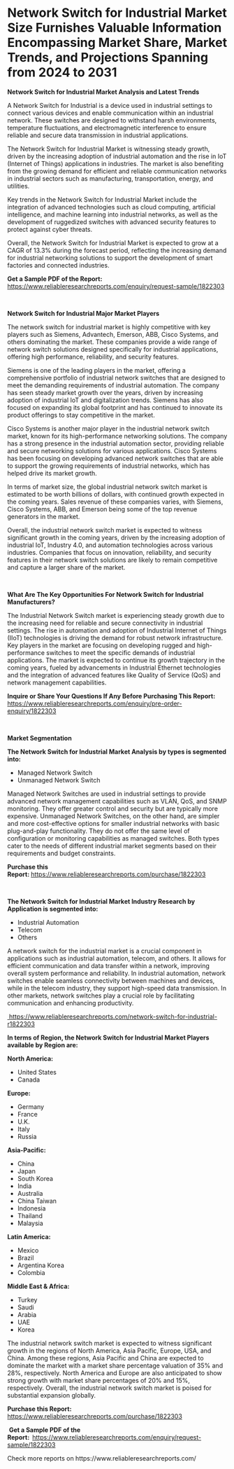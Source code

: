 <p><h1>Network Switch for Industrial Market Size Furnishes Valuable Information Encompassing Market Share, Market Trends, and Projections Spanning from 2024 to 2031</h1></p><p><strong>Network Switch for Industrial Market Analysis and Latest Trends</strong></p>
<p><p>A Network Switch for Industrial is a device used in industrial settings to connect various devices and enable communication within an industrial network. These switches are designed to withstand harsh environments, temperature fluctuations, and electromagnetic interference to ensure reliable and secure data transmission in industrial applications.</p><p>The Network Switch for Industrial Market is witnessing steady growth, driven by the increasing adoption of industrial automation and the rise in IoT (Internet of Things) applications in industries. The market is also benefiting from the growing demand for efficient and reliable communication networks in industrial sectors such as manufacturing, transportation, energy, and utilities.</p><p>Key trends in the Network Switch for Industrial Market include the integration of advanced technologies such as cloud computing, artificial intelligence, and machine learning into industrial networks, as well as the development of ruggedized switches with advanced security features to protect against cyber threats.</p><p>Overall, the Network Switch for Industrial Market is expected to grow at a CAGR of 13.3% during the forecast period, reflecting the increasing demand for industrial networking solutions to support the development of smart factories and connected industries.</p></p>
<p><strong>Get a Sample PDF of the Report:&nbsp;</strong> <a href="https://www.reliableresearchreports.com/enquiry/request-sample/1822303">https://www.reliableresearchreports.com/enquiry/request-sample/1822303</a></p>
<p>&nbsp;</p>
<p><strong>Network Switch for Industrial Major Market Players</strong></p>
<p><p>The network switch for industrial market is highly competitive with key players such as Siemens, Advantech, Emerson, ABB, Cisco Systems, and others dominating the market. These companies provide a wide range of network switch solutions designed specifically for industrial applications, offering high performance, reliability, and security features.</p><p>Siemens is one of the leading players in the market, offering a comprehensive portfolio of industrial network switches that are designed to meet the demanding requirements of industrial automation. The company has seen steady market growth over the years, driven by increasing adoption of industrial IoT and digitalization trends. Siemens has also focused on expanding its global footprint and has continued to innovate its product offerings to stay competitive in the market.</p><p>Cisco Systems is another major player in the industrial network switch market, known for its high-performance networking solutions. The company has a strong presence in the industrial automation sector, providing reliable and secure networking solutions for various applications. Cisco Systems has been focusing on developing advanced network switches that are able to support the growing requirements of industrial networks, which has helped drive its market growth.</p><p>In terms of market size, the global industrial network switch market is estimated to be worth billions of dollars, with continued growth expected in the coming years. Sales revenue of these companies varies, with Siemens, Cisco Systems, ABB, and Emerson being some of the top revenue generators in the market.</p><p>Overall, the industrial network switch market is expected to witness significant growth in the coming years, driven by the increasing adoption of industrial IoT, Industry 4.0, and automation technologies across various industries. Companies that focus on innovation, reliability, and security features in their network switch solutions are likely to remain competitive and capture a larger share of the market.</p></p>
<p>&nbsp;</p>
<p><strong>What Are The Key Opportunities For Network Switch for Industrial Manufacturers?</strong></p>
<p><p>The Industrial Network Switch market is experiencing steady growth due to the increasing need for reliable and secure connectivity in industrial settings. The rise in automation and adoption of Industrial Internet of Things (IIoT) technologies is driving the demand for robust network infrastructure. Key players in the market are focusing on developing rugged and high-performance switches to meet the specific demands of industrial applications. The market is expected to continue its growth trajectory in the coming years, fueled by advancements in Industrial Ethernet technologies and the integration of advanced features like Quality of Service (QoS) and network management capabilities.</p></p>
<p><strong>Inquire or Share Your Questions If Any Before Purchasing This Report:</strong> <a href="https://www.reliableresearchreports.com/enquiry/pre-order-enquiry/1822303">https://www.reliableresearchreports.com/enquiry/pre-order-enquiry/1822303</a></p>
<p>&nbsp;</p>
<p><strong>Market Segmentation</strong></p>
<p><strong>The Network Switch for Industrial Market Analysis by types is segmented into:</strong></p>
<p><ul><li>Managed Network Switch</li><li>Unmanaged Network Switch</li></ul></p>
<p><p>Managed Network Switches are used in industrial settings to provide advanced network management capabilities such as VLAN, QoS, and SNMP monitoring. They offer greater control and security but are typically more expensive. Unmanaged Network Switches, on the other hand, are simpler and more cost-effective options for smaller industrial networks with basic plug-and-play functionality. They do not offer the same level of configuration or monitoring capabilities as managed switches. Both types cater to the needs of different industrial market segments based on their requirements and budget constraints.</p></p>
<p><strong>Purchase this Report:&nbsp;</strong><a href="https://www.reliableresearchreports.com/purchase/1822303">https://www.reliableresearchreports.com/purchase/1822303</a></p>
<p>&nbsp;</p>
<p><strong>The Network Switch for Industrial Market Industry Research by Application is segmented into:</strong></p>
<p><ul><li>Industrial Automation</li><li>Telecom</li><li>Others</li></ul></p>
<p><p>A network switch for the industrial market is a crucial component in applications such as industrial automation, telecom, and others. It allows for efficient communication and data transfer within a network, improving overall system performance and reliability. In industrial automation, network switches enable seamless connectivity between machines and devices, while in the telecom industry, they support high-speed data transmission. In other markets, network switches play a crucial role by facilitating communication and enhancing productivity.</p></p>
<p><a href="https://www.reliableresearchreports.com/network-switch-for-industrial-r1822303">&nbsp;https://www.reliableresearchreports.com/network-switch-for-industrial-r1822303</a></p>
<p><strong>In terms of Region, the Network Switch for Industrial Market Players available by Region are:</strong></p>
<p>
    <p> <strong> North America: </strong>
        <ul>
            <li>United States</li>
            <li>Canada</li>
        </ul>
        </p> 
    <p> <strong> Europe: </strong>
        <ul>
            <li>Germany</li>
            <li>France</li>
            <li>U.K.</li>
            <li>Italy</li>
            <li>Russia</li>
        </ul>
        </p> 
    <p> <strong> Asia-Pacific: </strong>
        <ul>
            <li>China</li>
            <li>Japan</li>
            <li>South Korea</li>
            <li>India</li>
            <li>Australia</li>
            <li>China Taiwan</li>
            <li>Indonesia</li>
            <li>Thailand</li>
            <li>Malaysia</li>
        </ul>
        </p> 
    <p> <strong> Latin America: </strong>
        <ul>
            <li>Mexico</li>
            <li>Brazil</li>
            <li>Argentina Korea</li>
            <li>Colombia</li>
        </ul>
        </p> 
    <p> <strong> Middle East & Africa: </strong>
        <ul>
            <li>Turkey</li>
            <li>Saudi</li>
            <li>Arabia</li>
            <li>UAE</li>
            <li>Korea</li>
        </ul>
    </p>
    </p>
<p><p>The industrial network switch market is expected to witness significant growth in the regions of North America, Asia Pacific, Europe, USA, and China. Among these regions, Asia Pacific and China are expected to dominate the market with a market share percentage valuation of 35% and 28%, respectively. North America and Europe are also anticipated to show strong growth with market share percentages of 20% and 15%, respectively. Overall, the industrial network switch market is poised for substantial expansion globally.</p></p>
<p><strong>Purchase this Report: </strong><a href="https://www.reliableresearchreports.com/purchase/1822303">https://www.reliableresearchreports.com/purchase/1822303</a></p>
<p>&nbsp;<strong>Get a Sample PDF of the Report:&nbsp;&nbsp;</strong><a href="https://www.reliableresearchreports.com/enquiry/request-sample/1822303">https://www.reliableresearchreports.com/enquiry/request-sample/1822303</a></p>
<p><strong></strong></p>
<p>Check more reports on https://www.reliableresearchreports.com/</p>